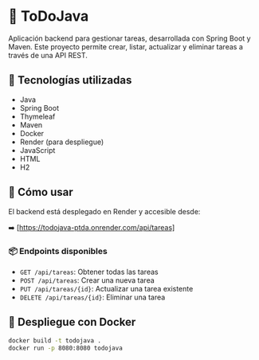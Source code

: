 # 📝 ToDoJava

Aplicación backend para gestionar tareas, desarrollada con Spring Boot y Maven. Este proyecto permite crear, listar, actualizar y eliminar tareas a través de una API REST.

## 🔧 Tecnologías utilizadas

- Java
- Spring Boot
- Thymeleaf
- Maven
- Docker
- Render (para despliegue)
- JavaScript
- HTML
- H2

## 🚀 Cómo usar

El backend está desplegado en Render y accesible desde:

➡️ [https://todojava-ptda.onrender.com/api/tareas]

### 📦 Endpoints disponibles

- `GET /api/tareas`: Obtener todas las tareas
- `POST /api/tareas`: Crear una nueva tarea
- `PUT /api/tareas/{id}`: Actualizar una tarea existente
- `DELETE /api/tareas/{id}`: Eliminar una tarea

## 🐳 Despliegue con Docker

```bash
docker build -t todojava .
docker run -p 8080:8080 todojava
